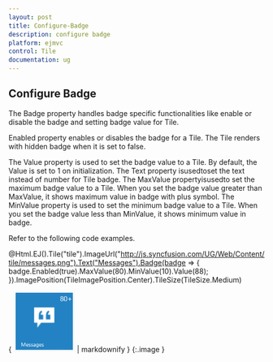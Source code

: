 ```yaml
---
layout: post
title: Configure-Badge
description: configure badge
platform: ejmvc
control: Tile
documentation: ug
---
```


## Configure Badge

The Badge property handles badge specific functionalities like enable or disable the badge and setting badge value for Tile.

Enabled property enables or disables the badge for a Tile. The Tile renders with hidden badge when it is set to false.

The Value property is used to set the badge value to a Tile. By default, the Value is set to 1 on initialization. The Text property isusedtoset the text instead of number for Tile badge. The MaxValue propertyisusedto set the maximum badge value to a Tile. When you set the badge value greater than MaxValue, it shows maximum value in badge with plus symbol. The MinValue property is used to set the minimum badge value to a Tile. When you set the badge value less than MinValue, it shows minimum value in badge.

Refer to the following code examples.



@Html.EJ().Tile("tile").ImageUrl("http://js.syncfusion.com/UG/Web/Content/tile/messages.png").Text("Messages").Badge(badge => { badge.Enabled(true).MaxValue(80).MinValue(10).Value(88); }).ImagePosition(TileImagePosition.Center).TileSize(TileSize.Medium)





{ ![](Configure-Badge_images/Configure-Badge_img1.png) | markdownify }
{:.image }


